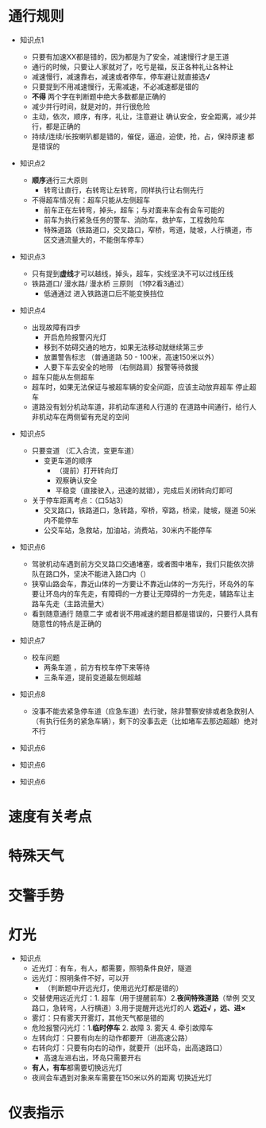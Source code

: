 



# 通行规则

- 知识点1 

	- 只要有加速XX都是错的，因为都是为了安全，减速慢行才是王道
	- 通行的时候，只要让人家就对了，吃亏是福，反正各种礼让各种让
	- 减速慢行，减速靠右，减速或者停车，停车避让就直接选√
	- 只要提到不用减速慢行，无需减速，不必减速都是错的
	- **不得** 两个字在判断题中绝大多数都是正确的
	- 减少并行时间，就是对的，并行很危险
	- 主动，依次，顺序，有序，礼让，注意避让 确认安全，安全距离，减少并行，都是正确的
	- 持续/连续/长按喇叭都是错的，催促，逼迫，迫使，抢，占，保持原速 都是错误的

- 知识点2
	- **顺序**通行三大原则
		- 转弯让直行，右转弯让左转弯，同样执行让右侧先行
	- 不得超车情况有：超车只能从左侧超车
		- 前车正在左转弯，掉头，超车；与对面来车会有会车可能的
		- 前车为执行紧急任务的警车、消防车，救护车，工程救险车
		- 特殊道路（铁路道口，交叉路口，窄桥，弯道，陡坡，人行横道，市区交通流量大的，不能倒车停车）

- 知识点3
	- 只有提到**虚线**才可以越线，掉头，超车，实线坚决不可以过线压线
	- 铁路道口/ 漫水路/ 漫水桥 三原则 （1停2看3通过）
		-  低通通过 进入铁路道口后不能变换挡位

- 知识点4
	- 出现故障有四步
		- 开启危险报警闪光灯
		- 移到不妨碍交通的地方，如果无法移动就继续第三步
		- 放置警告标志 （普通道路 50 - 100米，高速150米以外）
		- 人要下车去安全的地带 （右侧路肩）报警等待救援
	- 超车只能从左侧超车
	- 超车时，如果无法保证与被超车辆的安全间距，应该主动放弃超车 停止超车
	- 道路没有划分机动车道，非机动车道和人行道的 在道路中间通行，给行人非机动车在两侧留有充足的空间

- 知识点5
	- 只要变道 （汇入合流，变更车道）
		- 变更车道的顺序
			- （提前）打开转向灯
			- 观察确认安全
			- 平稳变（直接驶入，迅速的就错），完成后关闭转向灯即可
	- 关于停车距离考点：（口5站3）
		- 交叉路口，铁路道口，急转路，窄桥，窄路，桥梁，陡坡，隧道 50米内不能停车
		- 公交车站，急救站，加油站，消费站，30米内不能停车

- 知识点6
	- 驾驶机动车遇到前方交叉路口交通堵塞，或者图中堵车，我们只能依次排队在路口外，坚决不能进入路口内（）
	- 狭窄山路会车，靠近山体的一方要让不靠近山体的一方先行，环岛外的车要让环岛内的车先走，有障碍的一方要让无障碍的一方先走，辅路车让主路车先走（主路流量大）
	- 看到随意通行 随意二字 或者说不用减速的题目都是错误的，只要行人具有随意性的特点是正确的


- 知识点7
	- 校车问题
		- 两条车道 ，前方有校车停下来等待
		- 三条车道，提前变道最左侧超越

- 知识点8
	- 没事不能去紧急停车道（应急车道）去行驶，除非警察安排或者急救别人（有执行任务的紧急车辆），剩下的没事去走（比如堵车去那边超越）绝对不行


- 知识点6

- 知识点6

- 知识点6
# 速度有关考点

# 特殊天气

# 交警手势

# 灯光


- 知识点
	- 近光灯：有车，有人，都需要，照明条件良好，隧道
	- 远光灯：照明条件不好，可以开
		- （判断题中开远光灯，使用远光灯都是错的）
	- 交替使用远近光灯：1. 超车（用于提醒前车）2.**夜间特殊道路**（举例 交叉路口，急转弯，人行横道）3.用于提醒开远光灯的人  **远近√ ，远、进×**
	- 雾灯：只有雾天开雾灯，其他天气都是错的
	- 危险报警闪光灯：1.**临时停车** 2. 故障 3. 雾天 4. 牵引故障车
	- 左转向灯：只要有向左的动作都要开（进高速公路）
	- 右转向灯：只要有向右的动作，就要开（出环岛，出高速路口）
		- 高速左进右出，环岛只需要开右
	- **有人，有车**都需要切换远光灯
	- 夜间会车遇到对象来车需要在150米以外的距离 切换近光灯


# 仪表指示